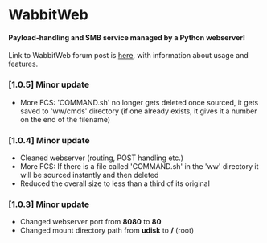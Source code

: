 # WabbitWeb
#### Payload-handling and SMB service managed by a Python webserver!

Link to WabbitWeb forum post is [here](https://forums.hak5.org/index.php?/topic/40941-payload-wabbitweb/), with information about usage and features.

### [1.0.5] Minor update
- More FCS: 'COMMAND.sh' no longer gets deleted once sourced, it gets saved to 'ww/cmds' directory (if one already exists, it gives it a number on the end of the filename)

### [1.0.4] Minor update
- Cleaned webserver (routing, POST handling etc.)
- More FCS: If there is a file called 'COMMAND.sh' in the 'ww' directory it will be sourced instantly and then deleted
- Reduced the overall size to less than a third of its original

### [1.0.3] Minor update
- Changed webserver port from **8080** to **80**
- Changed mount directory path from **udisk** to **/** (root)
